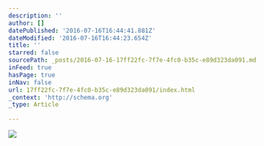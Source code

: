 ```yaml
---
description: ''
author: []
datePublished: '2016-07-16T16:44:41.881Z'
dateModified: '2016-07-16T16:44:23.654Z'
title: ''
starred: false
sourcePath: _posts/2016-07-16-17ff22fc-7f7e-4fc0-b35c-e89d323da091.md
inFeed: true
hasPage: true
inNav: false
url: 17ff22fc-7f7e-4fc0-b35c-e89d323da091/index.html
_context: 'http://schema.org'
_type: Article

---
```

![](https://the-grid-user-content.s3-us-west-2.amazonaws.com/6d5ae858-9752-44f5-8bae-9e190d413f04.jpg)